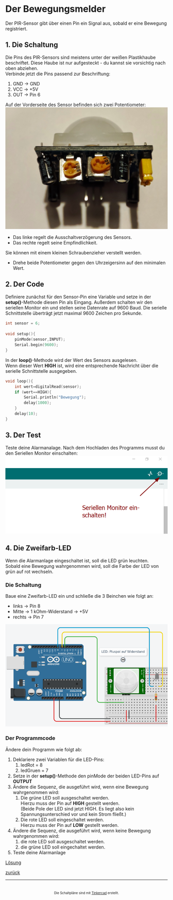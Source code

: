  <link rel="stylesheet" href="https://hi2272.github.io/StyleMD.css">


# Der Bewegungsmelder
Der PIR-Sensor gibt über einen Pin ein Signal aus, sobald er eine Bewegung registriert.
## 1. Die Schaltung
Die Pins des PIR-Sensors sind meistens unter der weißen Plastikhaube beschriftet. Diese Haube ist nur aufgesteckt - du kannst sie vorsichtig nach oben abziehen.  
Verbinde jetzt die Pins passend zur Beschriftung:
1. GND -> GND
2. VCC -> +5V
3. OUT -> Pin 6  

Auf der Vorderseite des Sensor befinden sich zwei Potentiometer:  
![alt text](IMG_20241115_165157.jpg)  
- Das linke regelt die Ausschaltverzögerung des Sensors.
- Das rechte regelt seine Empfindlichkeit.  
  
Sie können mit einem kleinen Schraubenzieher verstellt werden. 
- Drehe beide Potentiometer gegen den Uhrzeigersinn auf den minimalen Wert.

## 2. Der Code
Definiere zunächst für den Sensor-Pin eine Variable und setze in der  **setup()**-Methode diesen Pin als Eingang. 
Außerdem schalten wir den seriellen Monitor ein und stellen seine Datenrate auf 9600 Baud. Die serielle Schnittstelle überträgt jetzt maximal 9600 Zeichen pro Sekunde.

```C++
int sensor = 6;

void setup(){
    pinMode(sensor,INPUT);
    Serial.begin(9600);
}

```
In der **loop()**-Methode wird der Wert des Sensors ausgelesen.  
Wenn dieser Wert **HIGH** ist, wird eine entsprechende Nachricht über die serielle Schnittstelle ausgegeben.
```C++
void loop(){
    int wert=digitalRead(sensor);
    if (wert==HIGH){
        Serial.println("Bewegung");
        delay(1000);
    } 
    delay(10);
}
``` 
## 3. Der Test
Teste deine Alarmanalage. Nach dem Hochladen des Programms musst du den Seriellen Monitor einschalten:  
![alt text](<Serieller Monitor.png>)  


## 4. Die Zweifarb-LED
Wenn die Alarmanlage eingeschaltet ist, soll die LED grün leuchten.  
Sobald eine Bewegung wahrgenommen wird, soll die Farbe der LED von grün auf rot wechseln.  
### Die Schaltung
Baue eine Zweifarb-LED ein und schließe die 3 Beinchen wie folgt an:
- links -> Pin 8
- Mitte -> 1 kOhm-Widerstand -> +5V
- rechts -> Pin 7  
  
![Alt text](Screenshot_2.png)
### Der Programmcode
Ändere dein Programm wie folgt ab:
1. Deklariere zwei Variablen für die LED-Pins:
   1. ledRot = 8
   2. ledGruen = 7
2. Setze in der **setup()**-Methode den pinMode der beiden LED-Pins auf **OUTPUT**
3. Ändere die Sequenz, die ausgeführt wird, wenn eine Bewegung wahrgenommen wird:
   1. Die grüne LED soll ausgeschaltet werden.  
      Hierzu muss der Pin auf **HIGH** gestellt werden.  
      (Beide Pole der LED sind jetzt HIGH. Es liegt also kein Spannungsunterschied vor und kein Strom fließt.)
   2. Die rote LED soll eingeschaltet werden.  
   Hierzu muss der Pin auf **LOW** gestellt werden.
4. Ändere die Sequenz, die ausgeführt wird, wenn keine Bewegung wahrgenommen wird:
   1. die rote LED soll ausgeschaltet werden.
   2. die grüne LED soll eingechaltet werden.
5. Teste deine Alarmanlage


[Lösung](loesung.html)  

[zurück](../index.html)

***

<footer style="font-size:x-small;text-align: center;
    padding: 10px;
    margin: 10px;
    height: 10%;
    ">


  Die Schaltpläne sind mit <a href="https://www.tinkercad.com/dashboard">Tinkercad</a> erstellt. 
</footer>